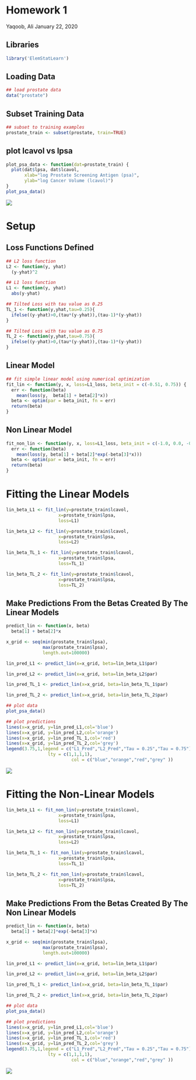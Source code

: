 Homework 1
================
Yaqoob, Ali
January 22, 2020

## Libraries

``` r
library('ElemStatLearn')
```

## Loading Data

``` r
## load prostate data
data("prostate")
```

## Subset Training Data

``` r
## subset to training examples
prostate_train <- subset(prostate, train=TRUE)
```

## plot lcavol vs lpsa

``` r
plot_psa_data <- function(dat=prostate_train) {
  plot(dat$lpsa, dat$lcavol,
       xlab="log Prostate Screening Antigen (psa)",
       ylab="log Cancer Volume (lcavol)")
}
plot_psa_data()
```

![](homework_01_files/figure-gfm/unnamed-chunk-4-1.png)<!-- -->

# Setup

## Loss Functions Defined

``` r
## L2 loss function
L2 <- function(y, yhat)
  (y-yhat)^2

## L1 loss function
L1 <- function(y, yhat)
  abs(y-yhat)

## Tilted Loss with tau value as 0.25
TL_1 <- function(y,yhat,tau=0.25){
  ifelse((y-yhat)>0,(tau*(y-yhat)),(tau-1)*(y-yhat))
}

## Tilted Loss with tau value as 0.75
TL_2 <- function(y,yhat,tau=0.75){
  ifelse((y-yhat)>0,(tau*(y-yhat)),(tau-1)*(y-yhat))
}
```

## Linear Model

``` r
## fit simple linear model using numerical optimization
fit_lin <- function(y, x, loss=L1_loss, beta_init = c(-0.51, 0.75)) {
  err <- function(beta)
    mean(loss(y,  beta[1] + beta[2]*x))
  beta <- optim(par = beta_init, fn = err)
  return(beta)
}
```

## Non Linear Model

``` r
fit_non_lin <- function(y, x, loss=L1_loss, beta_init = c(-1.0, 0.0, -0.3)) {
  err <- function(beta)
    mean(loss(y, beta[1] + beta[2]*exp(-beta[3]*x)))
  beta <- optim(par = beta_init, fn = err)
  return(beta)
}
```

# Fitting the Linear Models

``` r
lin_beta_L1 <- fit_lin(y=prostate_train$lcavol,
                    x=prostate_train$lpsa,
                    loss=L1)

lin_beta_L2 <- fit_lin(y=prostate_train$lcavol,
                    x=prostate_train$lpsa,
                    loss=L2)

lin_beta_TL_1 <- fit_lin(y=prostate_train$lcavol,
                    x=prostate_train$lpsa,
                    loss=TL_1)

lin_beta_TL_2 <- fit_lin(y=prostate_train$lcavol,
                    x=prostate_train$lpsa,
                    loss=TL_2)
```

## Make Predictions From the Betas Created By The Linear Models

``` r
predict_lin <- function(x, beta)
  beta[1] + beta[2]*x
```

``` r
x_grid <- seq(min(prostate_train$lpsa),
              max(prostate_train$lpsa),
              length.out=100000)

lin_pred_L1 <- predict_lin(x=x_grid, beta=lin_beta_L1$par)

lin_pred_L2 <- predict_lin(x=x_grid, beta=lin_beta_L2$par)

lin_pred_TL_1 <- predict_lin(x=x_grid, beta=lin_beta_TL_1$par)

lin_pred_TL_2 <- predict_lin(x=x_grid, beta=lin_beta_TL_2$par)
```

``` r
## plot data
plot_psa_data()

## plot predictions
lines(x=x_grid, y=lin_pred_L1,col='blue')
lines(x=x_grid, y=lin_pred_L2,col='orange')
lines(x=x_grid, y=lin_pred_TL_1,col='red')
lines(x=x_grid, y=lin_pred_TL_2,col='grey')
legend(3.75,1,legend = c("L1_Pred","L2_Pred","Tau = 0.25","Tau = 0.75"),
                lty = c(1,1,1,1),
                         col = c("blue","orange","red","grey" ))
```

![](homework_01_files/figure-gfm/unnamed-chunk-11-1.png)<!-- -->

# Fitting the Non-Linear Models

``` r
lin_beta_L1 <- fit_non_lin(y=prostate_train$lcavol,
                    x=prostate_train$lpsa,
                    loss=L1)

lin_beta_L2 <- fit_non_lin(y=prostate_train$lcavol,
                    x=prostate_train$lpsa,
                    loss=L2)

lin_beta_TL_1 <- fit_non_lin(y=prostate_train$lcavol,
                    x=prostate_train$lpsa,
                    loss=TL_1)

lin_beta_TL_2 <- fit_non_lin(y=prostate_train$lcavol,
                    x=prostate_train$lpsa,
                    loss=TL_2)
```

## Make Predictions From the Betas Created By The Non Linear Models

``` r
predict_lin <- function(x, beta)
  beta[1] + beta[2]*exp(-beta[3]*x)
```

``` r
x_grid <- seq(min(prostate_train$lpsa),
              max(prostate_train$lpsa),
              length.out=100000)

lin_pred_L1 <- predict_lin(x=x_grid, beta=lin_beta_L1$par)

lin_pred_L2 <- predict_lin(x=x_grid, beta=lin_beta_L2$par)

lin_pred_TL_1 <- predict_lin(x=x_grid, beta=lin_beta_TL_1$par)

lin_pred_TL_2 <- predict_lin(x=x_grid, beta=lin_beta_TL_2$par)
```

``` r
## plot data
plot_psa_data()

## plot predictions
lines(x=x_grid, y=lin_pred_L1,col='blue')
lines(x=x_grid, y=lin_pred_L2,col='orange')
lines(x=x_grid, y=lin_pred_TL_1,col='red')
lines(x=x_grid, y=lin_pred_TL_2,col='grey')
legend(3.75,1,legend = c("L1_Pred","L2_Pred","Tau = 0.25","Tau = 0.75"),
                lty = c(1,1,1,1),
                         col = c("blue","orange","red","grey" ))
```

![](homework_01_files/figure-gfm/unnamed-chunk-15-1.png)<!-- -->
